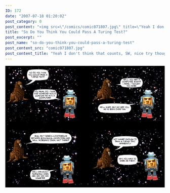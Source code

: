 ```yaml
---
ID: 172
date: "2007-07-18 01:20:02"
post_category: 0
post_content: "<img src=\"/comics/comic071807.jpg\" title=\"Yeah I don't think that counts, SW, nice try though\"/>"
title: "So Do You Think You Could Pass A Turing Test?"
post_excerpt: ""
post_name: "so-do-you-think-you-could-pass-a-turing-test"
post_content_src: "comic071807.jpg"
post_content_title: "Yeah I don't think that counts, SW, nice try though"
---
```



[![Yeah I don't think that counts, SW, nice try though](/comics-hi-res/comic071807.jpg)](/comics-hi-res/comic071807.jpg "Yeah I don't think that counts, SW, nice try though")
